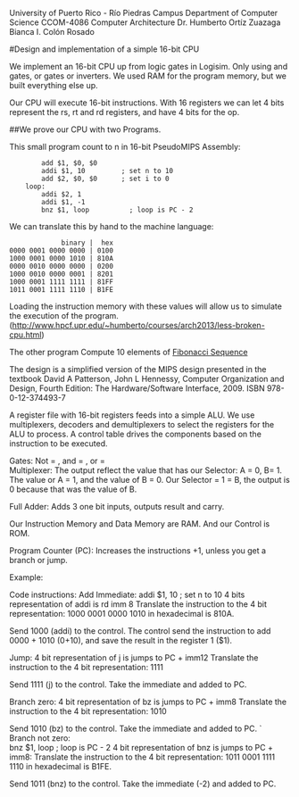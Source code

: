 University of Puerto Rico - Río Piedras Campus
Department of Computer Science
CCOM-4086 Computer Architecture
Dr. Humberto Ortíz Zuazaga
Bianca I. Colón Rosado 

#Design and implementation of a simple 16-bit CPU

We implement an 16-bit CPU up from logic gates in Logisim. Only using and gates, or gates or inverters. We used RAM for the program memory, but we built everything else up.

Our CPU will execute 16-bit instructions. With 16 registers we can let 4 bits represent the rs, rt and rd registers, and have 4 bits for the op.

##We prove our CPU with two Programs. 


This small program count to n in 16-bit PseudoMIPS Assembly:

```
		add $1, $0, $0 
		addi $1, 10		    ; set n to 10
		add $2, $0, $0		; set i to 0
	loop:
		addi $2, 1
		addi $1, -1
		bnz $1, loop		  ; loop is PC - 2
```		
		
We can translate this by hand to the machine language:

```
             binary |  hex
0000 0001 0000 0000 | 0100
1000 0001 0000 1010 | 810A
0000 0010 0000 0000 | 0200
1000 0010 0000 0001 | 8201
1000 0001 1111 1111 | 81FF
1011 0001 1111 1110 | B1FE
```

Loading the instruction memory with these values will allow us to simulate the execution of the program. (http://www.hpcf.upr.edu/~humberto/courses/arch2013/less-broken-cpu.html)

The other program Compute 10 elements of [Fibonacci Sequence](https://gist.github.com/humberto-ortiz/7467201)

The design is a simplified version of the MIPS design presented in the textbook David A Patterson, John L Hennessy, Computer Organization and Design, Fourth Edition: The Hardware/Software Interface, 2009. ISBN 978-0-12-374493-7



A register file with 16-bit registers feeds into a simple ALU. We use multiplexers, decoders and demultiplexers to select the registers for the ALU to process. A control table drives the components based on the instruction to be executed.

Gates: 
Not = ,  and =  ,  or =  
Multiplexer:
	The output reflect the value that has our Selector: A = 0, B= 1. The value or A = 1, and the value of B = 0. Our Selector = 1 = B, the output is 0 because that was the value of B.
 	

Full Adder:
 Adds 3 one bit inputs, outputs result and carry.



Our Instruction Memory and Data Memory are RAM. And our Control is ROM. 

Program Counter (PC): 
Increases the instructions +1, unless you get a branch or jump.

Example: 
	
Code instructions:
Add Immediate: 
addi $1, 10		; set n to 10
4 bits representation of addi is rd imm 8
Translate the instruction to the 4 bit representation: 1000 0001 0000 1010 in hexadecimal is 810A.
	
Send 1000 (addi) to the control. The control send the instruction to add 0000 + 1010 (0+10), and save the result in the register 1 ($1).  

Jump:
4 bit representation of j is jumps to PC + imm12 
Translate the instruction to the 4 bit representation: 1111
	
Send 1111 (j) to the control. Take the immediate and added to PC.

Branch zero:
	4 bit representation of bz is jumps to PC + imm8
Translate the instruction to the 4 bit representation: 1010
	
Send 1010 (bz) to the control. Take the immediate and added to PC.
`				
Branch not zero:	
			bnz $1, loop		; loop is PC - 2
	4 bit representation of bnz is jumps to PC + imm8:
Translate the instruction to the 4 bit representation: 1011 0001 1111 1110 in hexadecimal is B1FE.
	
Send 1011 (bnz) to the control. Take the immediate (-2)  and added to PC.  
